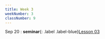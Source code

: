 ```yaml
---
title: Week 3
weekNumber: 3
classNumber: 9
---
```


Sep 20
: **seminar**{: .label .label-blue}[Lesson 03](/ics-23-fall/assets/class9/slides/Lesson_03.pdf)